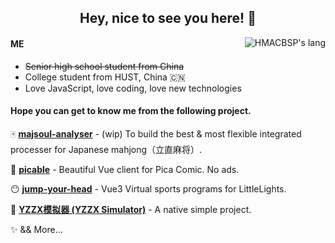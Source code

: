 <h2 align="center">Hey, nice to see you here! 👋</h2>


<!--![HMACBSP's stats](https://github-readme-stats.vercel.app/api?username=homearchbishop&show_icons=true&theme=vue&hide_title=true)-->

<img align="right" alt="HMACBSP's lang" src="https://github-readme-stats.vercel.app/api/top-langs/?username=homearchbishop&hide_title=true&layout=compact&theme=vue&hide=html,vue,less" />

#### ME

* ~~Senior high school student from China~~
* College student from HUST, China 🇨🇳
* Love JavaScript, love coding, love new technologies

#### **Hope you can get to know me from the following project.**

🀄️ **[majsoul-analyser](https://github.com/HomeArchbishop/majsoul-analyser)** - (wip) To build the best & most flexible integrated processer for Japanese mahjong（立直麻将）.

🍑 **[picable](https://github.com/HomeArchbishop/picable)** - Beautiful Vue client for Pica Comic. No ads.

😶 **[jump-your-head](https://github.com/HomeArchbishop/jump-your-head)** - Vue3 Virtual sports programs for LittleLights.

🎲 **[YZZX模拟器 (YZZX Simulator)](https://github.com/HomeArchbishop/YZZX)** - A native simple project.

✨ && More...
